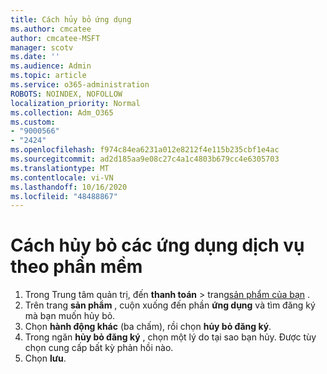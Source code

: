 ```yaml
---
title: Cách hủy bỏ ứng dụng
ms.author: cmcatee
author: cmcatee-MSFT
manager: scotv
ms.date: ''
ms.audience: Admin
ms.topic: article
ms.service: o365-administration
ROBOTS: NOINDEX, NOFOLLOW
localization_priority: Normal
ms.collection: Adm_O365
ms.custom:
- "9000566"
- "2424"
ms.openlocfilehash: f974c84ea6231a012e8212f4e115b235cbf1e4ac
ms.sourcegitcommit: ad2d185aa9e08c27c4a1c4803b679cc4e6305703
ms.translationtype: MT
ms.contentlocale: vi-VN
ms.lasthandoff: 10/16/2020
ms.locfileid: "48488867"
---
```

# <a name="how-to-cancel-software-as-a-service-apps"></a>Cách hủy bỏ các ứng dụng dịch vụ theo phần mềm

1. Trong Trung tâm quản trị, đến **thanh toán**  >  trang[sản phẩm của bạn](https://go.microsoft.com/fwlink/p/?linkid=842054) .
2. Trên trang **sản phẩm** , cuộn xuống đến phần **ứng dụng** và tìm đăng ký mà bạn muốn hủy bỏ. 
3. Chọn **hành động khác** (ba chấm), rồi chọn **hủy bỏ đăng ký**.
4. Trong ngăn **hủy bỏ đăng ký** , chọn một lý do tại sao bạn hủy. Được tùy chọn cung cấp bất kỳ phản hồi nào.
5. Chọn **lưu**.